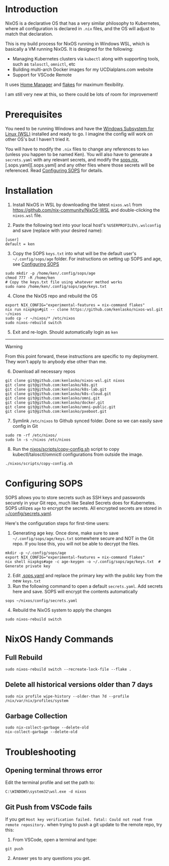 # Introduction
NixOS is a declarative OS that has a very similar philosophy to Kubernetes, where all configuration is declared in `.nix` files, and the OS will adjust to match that declaration.

This is my build process for NixOS running in Windows WSL, which is basically a VM running NixOS. It is designed for the following:
- Managing Kubernetes clusters via `kubectl` along with supporting tools, such as `talosctl`, `omnictl`, etc
- Building multi-arch Docker images for my UCDialplans.com website
- Support for VSCode Remote

It uses [Home Manager](https://nix-community.github.io/home-manager/) and [flakes](https://nixos-and-flakes.thiscute.world/) for maximum flexibility. 

I am still very new at this, so there could be lots of room for improvement!

# Prerequisites
You need to be running Windows and have the [Windows Subsystem for Linux (WSL)](https://learn.microsoft.com/en-us/windows/wsl/install) installed and ready to go. I imagine the config will work on other OS's but I haven't tried it.

You will have to modify the `.nix` files to change any references to `ken` (unless you happen to be named Ken). You will also have to generate a `secrets.yaml` with any relevant secrets, and modify the [sops.nix](config/sops.nix), [.sops.yaml][.sops.yaml] and any other files where those secrets will be referenced. Read [Configuring SOPS](#Configuring-SOPS) for details.


# Installation
1. Install NixOS in WSL by downloading the latest `nixos.wsl` from https://github.com/nix-community/NixOS-WSL and double-clicking the `nixos.wsl` file.

2. Paste the following text into your local host's `%USERPROFILE%\.wslconfig` and save (replace with your desired name):
```
[user]
default = ken
```

3. Copy the SOPS `keys.txt` into what will be the default user's `~/.config/sops/age` folder. For instructions on setting up SOPS and age, see [Configuring SOPS](#Configuring-SOPS)
```
sudo mkdir -p /home/ken/.config/sops/age
chmod 777 -R /home/ken
# Copy the keys.txt file using whatever method works
sudo nano /home/ken/.config/sops/age/keys.txt
```

4. Clone the NixOS repo and rebuild the OS
```
export NIX_CONFIG="experimental-features = nix-command flakes"
nix run nixpkgs#git -- clone https://github.com/kenlasko/nixos-wsl.git ~/nixos
sudo cp -r ~/nixos/* /etc/nixos
sudo nixos-rebuild switch
```

5. Exit and re-login. Should automatically login as `ken`

---

> [!WARNING]
> From this point forward, these instructions are specific to my deployment. They won't apply to anybody else other than me.

6.  Download all necessary repos
```
git clone git@github.com:kenlasko/nixos-wsl.git nixos
git clone git@github.com:kenlasko/k8s.git
git clone git@github.com:kenlasko/k8s-lab.git
git clone git@github.com:kenlasko/k8s-cloud.git
git clone git@github.com:kenlasko/omni.git
git clone git@github.com:kenlasko/docker.git
git clone git@github.com:kenlasko/omni-public.git
git clone git@github.com:kenlasko/pxeboot.git
```

7. Symlink `/etc/nixos` to Github synced folder. Done so we can easily save config in Git
```
sudo rm -rf /etc/nixos/
sudo ln -s ~/nixos /etc/nixos
```

8. Run the [nixos/scripts/copy-config.sh](scripts/copy-config.sh) script to copy kubectl/talosctl/omnictl configurations from outside the image. 
```
./nixos/scripts/copy-config.sh
```

# Configuring SOPS
SOPS allows you to store secrets such as SSH keys and passwords securely in your Git repo, much like Sealed Secrets does for Kubernetes. SOPS utilizes `age` to encrypt the secrets. All encrypted secrets are stored in [~/config/secrets.yaml](/config/secrets.yaml).

Here's the configuration steps for first-time users:

1. Generating age key. Once done, make sure to save `~/.config/sops/age/keys.txt` somewhere secure and NOT in the Git repo. If you lose this, you will not be able to decrypt the files.
```
mkdir -p ~/.config/sops/age
export NIX_CONFIG="experimental-features = nix-command flakes"
nix shell nixpkgs#age -c age-keygen -o ~/.config/sops/age/keys.txt  # Generate private key
```
2. Edit [.sops.yaml](.sops.yaml) and replace the primary key with the public key from the new `keys.txt`
3. Run the following command to open a default `secrets.yaml`. Add secrets here and save. SOPS will encrypt the contents automatically
```
sops ~/nixos/config/secrets.yaml
```
4. Rebuild the NixOS system to apply the changes
```
sudo nixos-rebuild switch
```

# NixOS Handy Commands
## Full Rebuild
```
sudo nixos-rebuild switch --recreate-lock-file --flake .
```
## Delete all historical versions older than 7 days
```
sudo nix profile wipe-history --older-than 7d --profile /nix/var/nix/profiles/system
```

## Garbage Collection
```
sudo nix-collect-garbage --delete-old
nix-collect-garbage --delete-old
```

# Troubleshooting
## Opening terminal throws error
Edit the terminal profile and set the path to:
```
C:\WINDOWS\system32\wsl.exe -d nixos
```

## Git Push from VSCode fails
If you get `Host key verification failed. fatal: Could not read from remote repository.` when trying to push a git update to the remote repo, try this:
1. From VSCode, open a terminal and type:
```
git push
```
2. Answer yes to any questions you get.
